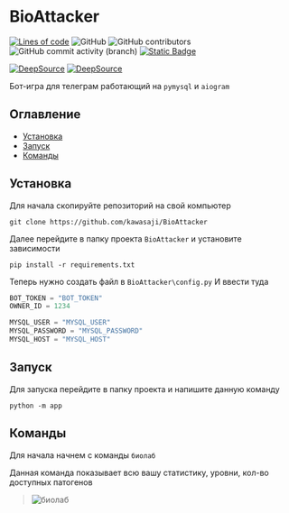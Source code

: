 

# BioAttacker
[![Lines of code](https://hitsofcode.com/github/kawasaji/BioAttacker?branch=main)](https://hitsofcode.com/github/kawasaji/BioAttacker/view?branch=main) ![GitHub](https://img.shields.io/github/license/kawasaji/BioAttacker)
 ![GitHub contributors](https://img.shields.io/github/contributors/kawasaji/BioAttacker) <img alt="GitHub commit activity (branch)" src="https://img.shields.io/github/commit-activity/m/kawasaji/BioAttacker"> <a href="https://t.me/avocado_systems" target="blank"> <img alt="Static Badge" src="https://img.shields.io/badge/telegram-387D7A"> </a>

[![DeepSource](https://app.deepsource.com/gh/kawasaji/BioAttacker.svg/?label=active+issues&show_trend=false&token=j1x1arJZRozTgUJ-OX7PiREv)](https://app.deepsource.com/gh/kawasaji/BioAttacker/)
[![DeepSource](https://app.deepsource.com/gh/kawasaji/BioAttacker.svg/?label=resolved+issues&show_trend=false&token=j1x1arJZRozTgUJ-OX7PiREv)](https://app.deepsource.com/gh/kawasaji/BioAttacker/)

Бот-игра для телеграм работающий на `pymysql` и `aiogram`

## Оглавление

- [Установка](#Установка)
- [Запуск](#Запуск)
- [Команды](#Команды)

## Установка

Для начала скопируйте репозиторий на свой компьютер
```console
git clone https://github.com/kawasaji/BioAttacker
```
Далее перейдите в папку проекта `BioAttacker` и установите зависимости
```console
pip install -r requirements.txt
```

Теперь нужно создать файл в  `BioAttacker\config.py`
И ввести туда
``` python
BOT_TOKEN = "BOT_TOKEN"
OWNER_ID = 1234

MYSQL_USER = "MYSQL_USER"
MYSQL_PASSWORD = "MYSQL_PASSWORD"
MYSQL_HOST = "MYSQL_HOST"
```

## Запуск
Для запуска перейдите в папку проекта и напишите данную команду
```console
python -m app
```

## Команды

Для начала начнем с команды `биолаб`

Данная команда показывает всю вашу статистику, уровни, кол-во доступных патогенов

> <img alt="биолаб" src="https://github.com/kawasaji/BioAttacker/blob/main/photos/1.png?raw=true">
